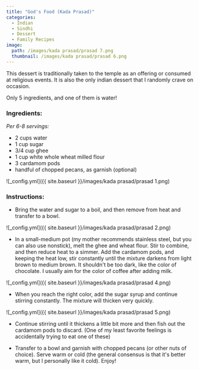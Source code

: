 ```yaml
---
title: "God's Food (Kada Prasad)"
categories:
  - Indian
  - Sindhi
  - Dessert
  - Family Recipes
image:
  path: /images/kada prasad/prasad 7.png
  thumbnail: /images/kada prasad/prasad 6.png
---
```


This dessert is traditionally taken to the temple as an offering or consumed at religious events. It is also the only indian dessert that I randomly crave on occasion.

Only 5 ingredients, and one of them is water!

### Ingredients:

_Per 6-8 servings:_ 

* 2 cups water
* 1 cup sugar
* 3/4 cup ghee
* 1 cup white whole wheat milled flour
* 3 cardamom pods
* handful of chopped pecans, as garnish (optional)

![_config.yml]({{ site.baseurl }}/images/kada prasad/prasad 1.png)

### Instructions:

* Bring the water and sugar to a boil, and then remove from heat and transfer to a bowl.

![_config.yml]({{ site.baseurl }}/images/kada prasad/prasad 2.png)

* In a small-medium pot (my mother recommends stainless steel, but you can also use nonstick), melt the ghee and wheat flour. Stir to combine, and then reduce heat to a simmer. Add the cardamom pods, and keeping the heat low, stir constantly until the mixture darkens from light brown to medium brown. It shouldn't be too dark, like the color of chocolate. I usually aim for the color of coffee after adding milk.

![_config.yml]({{ site.baseurl }}/images/kada prasad/prasad 4.png)

* When you reach the right color, add the sugar syrup and continue stirring constantly. The mixture will thicken very quickly.

![_config.yml]({{ site.baseurl }}/images/kada prasad/prasad 5.png)

* Continue stirring until it thickens a little bit more and then fish out the cardamom pods to discard. (One of my least favorite feelings is accidentally trying to eat one of these)

* Transfer to a bowl and garnish with chopped pecans (or other nuts of choice). Serve warm or cold (the general consensus is that it's better warm, but I personally like it cold). Enjoy!
